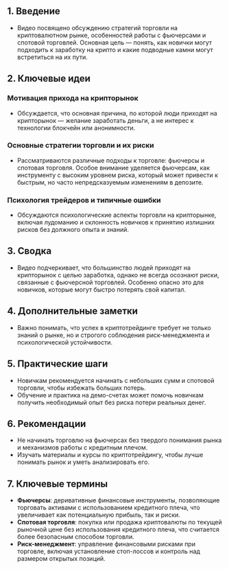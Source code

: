 ## 1. Введение
- Видео посвящено обсуждению стратегий торговли на криптовалютном рынке, особенностей работы с фьючерсами и спотовой торговлей. Основная цель — понять, как новички могут подходить к заработку на крипто и какие подводные камни могут встретиться на их пути.

## 2. Ключевые идеи
### Мотивация прихода на крипторынок
- Обсуждается, что основная причина, по которой люди приходят на крипторынок — желание заработать деньги, а не интерес к технологии блокчейн или анонимности.

### Основные стратегии торговли и их риски
- Рассматриваются различные подходы к торговле: фьючерсы и спотовая торговля. Особое внимание уделяется фьючерсам, как инструменту с высоким уровнем риска, который может привести к быстрым, но часто непредсказуемым изменениям в депозите.

### Психология трейдеров и типичные ошибки
- Обсуждаются психологические аспекты торговли на крипторынке, включая лудоманию и склонность новичков к принятию излишних рисков без должного опыта и знаний.

## 3. Сводка
- Видео подчеркивает, что большинство людей приходят на крипторынок с целью заработка, однако не всегда осознают риски, связанные с фьючерсной торговлей. Особенно опасно это для новичков, которые могут быстро потерять свой капитал.

## 4. Дополнительные заметки
- Важно понимать, что успех в криптотрейдинге требует не только знаний о рынке, но и строгого соблюдения риск-менеджмента и психологической устойчивости.

## 5. Практические шаги
- Новичкам рекомендуется начинать с небольших сумм и спотовой торговли, чтобы избежать больших потерь.
- Обучение и практика на демо-счетах может помочь новичкам получить необходимый опыт без риска потери реальных денег.

## 6. Рекомендации
- Не начинать торговлю на фьючерсах без твердого понимания рынка и механизмов работы с кредитным плечом.
- Изучать материалы и курсы по криптотрейдингу, чтобы лучше понимать рынок и уметь анализировать его.

## 7. Ключевые термины
- **Фьючерсы**: деривативные финансовые инструменты, позволяющие торговать активами с использованием кредитного плеча, что увеличивает как потенциальную прибыль, так и риски.
- **Спотовая торговля**: покупка или продажа криптовалюты по текущей рыночной цене без использования кредитного плеча, что считается более безопасным способом торговли.
- **Риск-менеджмент**: управление финансовыми рисками при торговле, включая установление стоп-лоссов и контроль над размером открытых позиций.